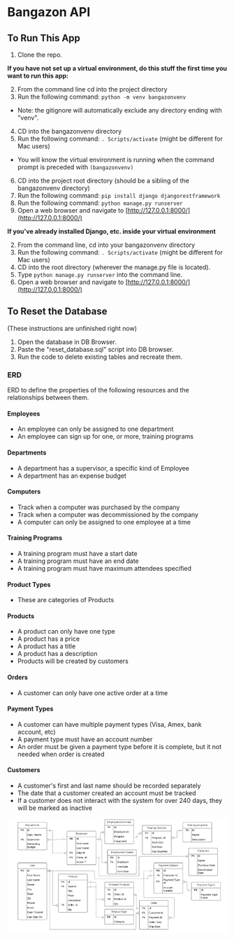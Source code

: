 # Bangazon API


## To Run This App

1. Clone the repo.

**If you have not set up a virtual environment, do this stuff the first time you want to run this app:**

2. From the command line cd into the project directory
3. Run the following command: ```python -m venv bangazonvenv```
  * Note: the gitignore will automatically exclude any directory ending with "venv".
4. CD into the bangazonvenv directory
5. Run the following command: ```. Scripts/activate``` (might be different for Mac users)
  * You will know the virtual environment is running when the command prompt is preceded with ```(bangazonvenv)```
6. CD into the project root directory (should be a sibling of the bangazonvenv directory)
7. Run the following command: ```pip install django djangorestframework```
8. Run the following command: ```python manage.py runserver```
9. Open a web browser and navigate to [http://127.0.0.1:8000/](http://127.0.0.1:8000/)

**If you've already installed Django, etc. inside your virtual environment**

2. From the command line, cd into your bangazonvenv directory
3. Run the following command: ```. Scripts/activate``` (might be different for Mac users)
4. CD into the root directory (wherever the manage.py file is located).
5. Type ```python manage.py runserver``` into the command line.
6. Open a web browser and navigate to [http://127.0.0.1:8000/](http://127.0.0.1:8000/)

## To Reset the Database

(These instructions are unfinished right now)

1. Open the database in DB Browser.
2. Paste the "reset_database.sql" script into DB browser.
3. Run the code to delete existing tables and recreate them.

### ERD

ERD to define the properties of the following resources and the relationships between them.

#### Employees
* An employee can only be assigned to one department
* An employee can sign up for one, or more, training programs

#### Departments
* A department has a supervisor, a specific kind of Employee
* A department has an expense budget

#### Computers
* Track when a computer was purchased by the company
* Track when a computer was decommissioned by the company
* A computer can only be assigned to one employee at a time

#### Training Programs
* A training program must have a start date
* A training program must have an end date
* A training program must have maximum attendees specified

#### Product Types
* These are categories of Products

#### Products
* A product can only have one type
* A product has a price
* A product has a title
* A product has a description
* Products will be created by customers

#### Orders
* A customer can only have one active order at a time

#### Payment Types
* A customer can have multiple payment types (Visa, Amex, bank account, etc)
* A payment type must have an account number
* An order must be given a payment type before it is complete, but it not needed when order is created

#### Customers
* A customer's first and last name should be recorded separately
* The date that a customer created an account must be tracked
* If a customer does not interact with the system for over 240 days, they will be marked as inactive

![ERD](ERD.png)
